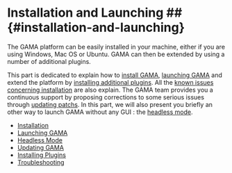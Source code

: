 # Installation and Launching ## {#installation-and-launching}

The GAMA platform can be easily installed in your machine, either if you are using Windows, Mac OS or Ubuntu. GAMA can then be extended by using a number of additional plugins.

This part is dedicated to explain how to [install GAMA](references#Installation), [launching GAMA](references#Launching) and extend the platform by [installing additional plugins](references#InstallingPlugins). All the [known issues concerning installation](references#Troubleshooting) are also explain. The GAMA team provides you a continuous support by proposing corrections to some serious issues through [updating patchs](references#Updating). In this part, we will also present you briefly an other way to launch GAMA without any GUI : the [headless mode](references#Headless).

* [Installation](references#Installation)
* [Launching GAMA](references#Launching)
* [Headless Mode](references#Headless)
* [Updating GAMA](references#Updating)
* [Installing Plugins](references#InstallingPlugins)
* [Troubleshooting](references#Troubleshooting)